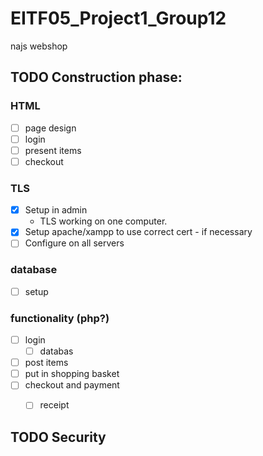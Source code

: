# EITF05_Project1_Group12
najs webshop


## TODO Construction phase:
### HTML
- [ ] page design
- [ ] login
- [ ] present items
- [ ] checkout

### TLS
- [x] Setup in admin
  - TLS working on one computer.
- [x]  Setup apache/xampp to use correct cert - if necessary
- [ ]  Configure on all servers

### database
- [ ] setup

### functionality (php?)
 - [ ] login 
    - [ ] databas
- [ ] post items
- [ ] put in shopping basket
- [ ] checkout and payment
    - [ ] receipt


## TODO Security
